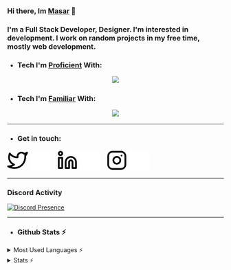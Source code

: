 ### Hi there, Im [Masar]() 👋

### I'm a Full Stack Developer, Designer. I'm interested in development. I work on random projects in my free time, mostly web development.



- ### Tech I'm [Proficient]() With:
<p align="center">
  <a href="https://skillicons.dev">
    <img src="https://skillicons.dev/icons?i=css,bots,firebase,html,js,mongodb,nextjs,nodejs,react,tailwind,ts,ps,sass" />
  </a>
</p>

- ### Tech I'm [Familiar]() With:
<p align="center">
  <a href="https://skillicons.dev">
    <img src="https://skillicons.dev/icons?i=py,java,vue,swift" />
  </a>
</p>

---

- ### Get in touch:   

[![website](./img/twitter-light.svg)](https://twitter.com/#gh-light-mode-only)
[![website](./img/twitter-dark.svg)](https://twitter.com/#gh-dark-mode-only)
&nbsp;&nbsp;
[![website](./img/linkedin-light.svg)](https://linkedin.com/in/#gh-light-mode-only)
[![website](./img/linkedin-dark.svg)](https://linkedin.com/in/#gh-dark-mode-only)
&nbsp;&nbsp;
[![website](./img/instagram-light.svg)](https://instagram.com/#gh-light-mode-only)
[![website](./img/instagram-dark.svg)](https://instagram.com/#gh-dark-mode-only)

---

### Discord Activity

[![Discord Presence](https://lanyard.cnrad.dev/api/787681393060741171)](https://discord.com/users/787681393060741171)

---

- ### Github Stats ⚡

<details>
  <summary>Most Used Languages ⚡</summary>
  
  [![Top Langs](https://github-readme-stats.vercel.app/api/top-langs/?username=M4s4rHakiqi&layout=compact)](https://github.com/anuraghazra/github-readme-stats)
</details>

<details>
  <summary>Stats ⚡</summary>
  
 [![Masar's GitHub stats](https://github-readme-stats.vercel.app/api?username=M4s4rHakiqi&show_icons=true&theme=dracula)](https://github.com/anuraghazra/github-readme-stats)
</details>
